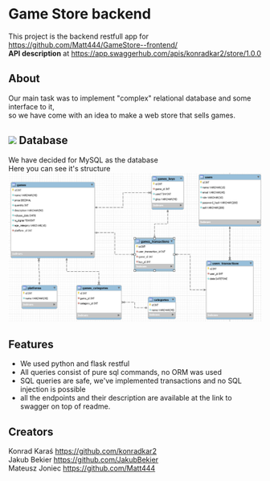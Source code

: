 Game Store backend
==
This project is the backend restfull app for https://github.com/Matt444/GameStore--frontend/  
**API description** at https://app.swaggerhub.com/apis/konradkar2/store/1.0.0  

About
---
Our main task was to implement "complex" relational database and some interface to it,   
so we have come with an idea to make a web store that sells games.

![](https://user-images.githubusercontent.com/64275057/111546638-4518a380-8778-11eb-901b-db8a95ea12fa.png)
Database
--
We have decided for MySQL as the database  
Here you can see it's structure  
![](https://github.com/konradkar2/store/blob/main/database_structure.PNG?raw=true)

Features
--
- We used python and flask restful  
- All queries consist of pure sql commands, no ORM was used  
- SQL queries are safe, we've implemented transactions and no SQL injection is possible  
- all the endpoints and their description are available at the link to swagger on top of readme.  

Creators
--
Konrad Karaś https://github.com/konradkar2  
Jakub Bekier https://github.com/JakubBekier  
Mateusz Joniec https://github.com/Matt444  
